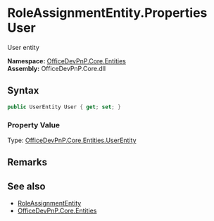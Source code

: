 # RoleAssignmentEntity.Properties User
 User entity   

**Namespace:** [OfficeDevPnP.Core.Entities](OfficeDevPnP.Core.Entities.md)  
**Assembly:** OfficeDevPnP.Core.dll  
## Syntax
```C#
public UserEntity User { get; set; }
```

### Property Value
Type: [OfficeDevPnP.Core.Entities.UserEntity](OfficeDevPnP.Core.Entities.UserEntity.md)  

## Remarks
  
## See also
- [RoleAssignmentEntity](OfficeDevPnP.Core.Entities.RoleAssignmentEntity.md) 
- [OfficeDevPnP.Core.Entities](OfficeDevPnP.Core.Entities.md) 
